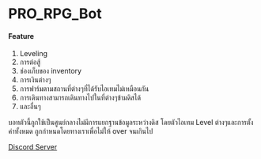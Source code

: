 # PRO_RPG_Bot

#### Feature
1. Leveling
2. การต่อสู้
3. ช่องเก็บของ inventory
4. การเงินต่างๆ
5. การฟาร์มตามสถานที่ต่างๆที่ได้รับไอเทมไม่เหมือนกัน
6. การเดินทางสามารถเดินทางไปในที่ต่างๆข้ามดิสได้
7. และอื่นๆ

บอทตัวนี้ถูกใช้เป็นศูนย์กลางไม่มีการแยกฐานข้อมูลระหว่างดิส โดยตัวไอเทม Level ต่างๆและการตั้งค่าทั้งหมด ถูกกำหนดโดยทางเราเพื่อไม่ให้ over จนเกินไป

[Discord Server](https://discord.gg/zpsHrKNw7v)